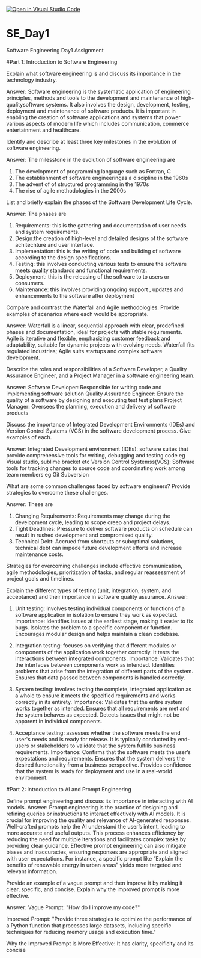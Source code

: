 [![Open in Visual Studio Code](https://classroom.github.com/assets/open-in-vscode-2e0aaae1b6195c2367325f4f02e2d04e9abb55f0b24a779b69b11b9e10269abc.svg)](https://classroom.github.com/online_ide?assignment_repo_id=15563844&assignment_repo_type=AssignmentRepo)
# SE_Day1
Software Engineering Day1 Assignment

#Part 1: Introduction to Software Engineering

Explain what software engineering is and discuss its importance in the technology industry.

Answer: Software engineering is the systematic application of engineering principles, methods and tools to the development 
and maintenance of high-qualitysoftware systems. It also involves the design, development, testing, deployment and maintenance of software products.
It is important in enabling the creation of software applications and systems that power various aspects of modern life which includes communication,
commerce entertainment and healthcare.

Identify and describe at least three key milestones in the evolution of software engineering.

Answer: The milesstone in the evolution of software engineering are
1. The development of programming language such as Fortran, C
2. The establishment of software engineeringas a discipline in the 1960s
3. The advent of of structured programming in the 1970s
4. The rise of agile methodologies in the 2000s


List and briefly explain the phases of the Software Development Life Cycle.

Answer: The phases are 
1. Requirements: this is the gathering and documentation of user needs and system requirements.
2. Design:the creation of high-level and detailed designs of the software achitechture and user interface.
3. Implementation: this is the writing of code and building of software according to the design specifications.
4. Testing: this involves conducting various tests to ensure the software meets quality standards and functional requirements.
5. Deployment: this is the releasing of the software to to users or consumers.
6. Maintenance: this involves providing ongoing support , updates and enhancements to the software after deployment


Compare and contrast the Waterfall and Agile methodologies. Provide examples of scenarios where each would be appropriate.

Answer: Waterfall is a linear, sequential approach with clear, predefined phases and documentation, ideal for projects with stable requirements. Agile is iterative and flexible, emphasizing customer feedback and adaptability, suitable for dynamic projects with evolving needs. Waterfall fits regulated industries; Agile suits startups and complex software development.


Describe the roles and responsibilities of a Software Developer, a Quality Assurance Engineer, and a Project Manager in a software engineering team.

Answer: 
Software Developer: Responsible for writing code and implementing software solution
Quality Assurance Engineer: Ensure the quality of a software by designing and executing test test plans
Project Manager: Oversees the planning, execution and delivery of software products


Discuss the importance of Integrated Development Environments (IDEs) and Version Control Systems (VCS) in the software development process. Give examples of each.

Answer:
Integrated Development environment (IDEs): software suites that provide comprehensive tools for writing, debugging and testing code eg Visual studio, sublime bracket etc
Version Control Systemss(VCS): Software tools for tracking changes to source code and coordinating work among team members eg Git Subversion

What are some common challenges faced by software engineers? Provide strategies to overcome these challenges.

Answer: These are
1. Changing Requirements: Requirements may change during the development cycle, leading to scope creep and project delays.
2. Tight Deadlines: Pressure to deliver software products on schedule can result in rushed development and compromised quality.
3. Technical Debt: Accrued from shortcuts or suboptimal solutions, technical debt can impede future development efforts and increase maintenance costs.
   
Strategies for overcoming challenges include effective communication, agile methodologies, prioritization of tasks, and regular reassessment of project goals and timelines.


Explain the different types of testing (unit, integration, system, and acceptance) and their importance in software quality assurance.
Answer:
1. Unit testing: involves testing individual components or functions of a software application in isolation to ensure they work as expected.
  Importance: Identifies issues at the earliest stage, making it easier to fix bugs.
              Isolates the problem to a specific component or function.
              Encourages modular design and helps maintain a clean codebase.

2. Integration testing: focuses on verifying that different modules or components of the application work together correctly.
                  It tests the interactions between integrated components.
   Importance:  Validates that the interfaces between components work as intended.
                 Identifies problems that arise from the integration of different parts of the system.
                 Ensures that data passed between components is handled correctly.

3. System testing:  involves testing the complete, integrated application as a whole to ensure it meets the specified requirements and works correctly in its entirety.
      Importance: Validates that the entire system works together as intended.
                    Ensures that all requirements are met and the system behaves as expected.
                    Detects issues that might not be apparent in individual components.

4. Acceptance testing: assesses whether the software meets the end user's needs and is ready for release. It is typically conducted by end-users or stakeholders to validate that the system fulfills business requirements.
   Importance:  Confirms that the software meets the user’s expectations and requirements.
                Ensures that the system delivers the desired functionality from a business perspective.
                Provides confidence that the system is ready for deployment and use in a real-world environment.
   

#Part 2: Introduction to AI and Prompt Engineering

Define prompt engineering and discuss its importance in interacting with AI models.
Answer:
Prompt engineering is the practice of designing and refining queries or instructions to interact effectively with AI models. It is crucial for improving the quality and relevance of AI-generated responses. Well-crafted prompts help the AI understand the user’s intent, leading to more accurate and useful outputs. This process enhances efficiency by reducing the need for multiple iterations and facilitates complex tasks by providing clear guidance. Effective prompt engineering can also mitigate biases and inaccuracies, ensuring responses are appropriate and aligned with user expectations. For instance, a specific prompt like “Explain the benefits of renewable energy in urban areas” yields more targeted and relevant information.


Provide an example of a vague prompt and then improve it by making it clear, specific, and concise. Explain why the improved prompt is more effective.

Answer:
Vague Prompt:
"How do I improve my code?"

Improved Prompt:
"Provide three strategies to optimize the performance of a Python function that processes large datasets, including specific techniques for reducing memory usage and execution time."

Why the Improved Prompt is More Effective: It has clarity, specificity and its concise


